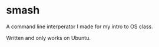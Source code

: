 # smash
A command line interperator I made for my intro to OS class.

Written and only works on Ubuntu.
